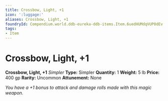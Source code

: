 ```yaml
---
title: Crossbow, Light, +1
icon: ':luggage:'
aliases: Crossbow, Light, +1
foundryId: Compendium.world.ddb-eureka-ddb-items.Item.6uedHUMdqVUP0dEv
tags:
- Item
---
```


# Crossbow, Light, +1

**Crossbow, Light, +1**
_Simpler_
**Type:** Simpler
**Quantity:** 1
**Weight:** 5 lb
**Price:** 400 gp
**Rarity:** Uncommon
**Attunement:** None

*You have a +1 bonus to attack and damage rolls made with this magic weapon.*